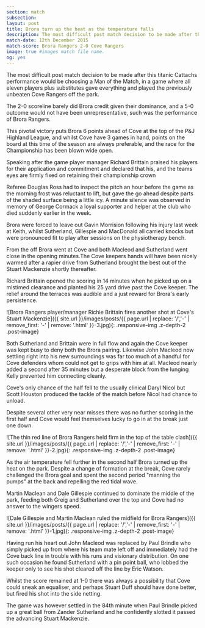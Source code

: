 ```yaml
---
section: match
subsection:
layout: post
title: Brora turn up the heat as the temperature falls 
description: The most difficult post match decision to be made after this titanic  Cattachs performance would be choosing a Man of the Match.  
match-date: 12th December 2015
match-score: Brora Rangers 2-0 Cove Rangers
image: true #images match file name.
og: yes
---
```

The most difficult post match decision to be made after this titanic  Cattachs performance would be choosing a Man of the Match, in a game where all eleven players plus substitutes gave everything and played the previously unbeaten Cove Rangers off the park. 

The 2-0 scoreline barely did Brora credit given their dominance, and a 5-0 outcome would not have been unrepresentative, such was the performance of Brora Rangers. 

This pivotal victory puts Brora 6 points ahead of Cove at the top of the P&J Highland League, and whilst Cove have 3 games in hand, points on the board  at this time of the season are always preferable, and the race for the Championship has been blown wide open. 

Speaking after the game player manager Richard Brittain praised his players for their application and commitment and declared that his, and the teams eyes are firmly fixed on retaining their championship crown 

Referee Douglas Ross had to inspect the pitch an hour before the game as the morning frost was reluctant to lift, but gave the go ahead despite parts of the shaded surface being a little icy. A minute silence was observed in memory of George Cormack a loyal supporter and helper at the club who died suddenly earlier in the week. 

Brora were forced to leave out Gavin Morrision following his injury last week at Keith, whilst Sutherland, Gillespie and MacDonald all carried knocks but were pronounced fit to play after sessions on the physiotherapy bench. 

From the off Brora went at Cove and both Macleod and Sutherland went close in the opening minutes.The Cove keepers hands will have been nicely warmed after a rapier drive from Sutherland brought the best out of the Stuart Mackenzie shortly thereafter.

Richard Brittain opened the scoring in 14 minutes when he picked up on a mistimed clearance and planted his 25 yard drive past the Cove keeper. The relief around the terraces was audible and a just reward for Brora's early persistence. 

![Brora Rangers player/manager Richie Brittain fires another shot at Cove's Stuart Mackenzie]({{ site.url }}/images/posts/{{ page.url | replace: '/','-' | remove_first: '-' | remove: '.html' }}-3.jpg){: .responsive-img .z-depth-2 .post-image}

Both Sutherland and Brittain were in full flow and again the Cove keeper was kept busy to deny both the Brora pairing. Likewise John Macleod now settling right into his new surroundings was far too much of a handful for Cove defenders whom could not get to grips with him at all. Macleod nearly added a second after 35 minutes but a desperate block from the lunging Kelly prevented him connecting cleanly. 

Cove's only chance of the half fell to the usually clinical Daryl Nicol but Scott Houston produced the tackle of the match before Nicol had chance to unload. 

Despite several other very near misses there was no further scoring in the first half and Cove would feel themselves lucky to go in at the break just one down. 

![The thin red line of Brora Rangers held firm in the top of the table clash]({{ site.url }}/images/posts/{{ page.url | replace: '/','-' | remove_first: '-' | remove: '.html' }}-2.jpg){: .responsive-img .z-depth-2 .post-image}

As the air temperature fell further in the second half Brora turned up the heat on the park. Despite a change of formation at the break, Cove rarely challenged the Brora goal and spent the second period "manning the pumps" at the back and repelling the red tidal wave. 

Martin Maclean and Dale Gillespie continued to dominate the middle of the park, feeding both Greig and Sutherland over the top and Cove had no answer to the wingers speed. 

![Dale Gillespie and Martin Maclean ruled the midfield for Brora Rangers]({{ site.url }}/images/posts/{{ page.url | replace: '/','-' | remove_first: '-' | remove: '.html' }}-1.jpg){: .responsive-img .z-depth-2 .post-image}

Having run his heart out John Macleod was replaced by Paul Brindle who simply picked up from where his team mate left off and immediately had the Cove back line in trouble with his runs and visionary distribution. On one such occasion he found Sutherland with a pin point ball, who lobbed the keeper only to see his shot cleared off the line by Eric Watson. 

Whilst the score remained at 1-0 there was always a possibility that Cove could sneak an equaliser, and perhaps Stuart Duff should have done better, but fired his shot into the side netting. 

The game was however settled in the 84th minute when Paul Brindle picked up a great ball from Zander Sutherland and he confidently slotted it passed the advancing Stuart Mackenzie. 